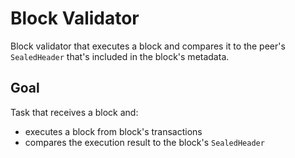# Block Validator
Block validator that executes a block and compares it to the peer's `SealedHeader` that's included in the block's metadata.

## Goal
Task that receives a block and:
- executes a block from block's transactions
- compares the execution result to the block's `SealedHeader`
